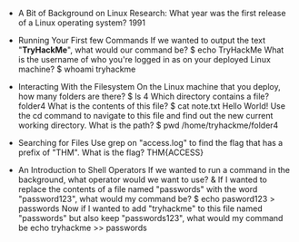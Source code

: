 - A Bit of Background on Linux
Research: What year was the first release of a Linux operating system?
1991

- Running Your First few Commands
If we wanted to output the text "**TryHackMe**", what would our command be?
$ echo TryHackMe
What is the username of who you're logged in as on your deployed Linux machine?
$ whoami
tryhackme

- Interacting With the Filesystem
On the Linux machine that you deploy, how many folders are there?
$ ls 
4
Which directory contains a file?
folder4
What is the contents of this file?
$ cat note.txt
Hello World!
Use the cd command to navigate to this file and find out the new current working directory. What is the path?
$ pwd
/home/tryhackme/folder4

- Searching for Files
  Use grep on "access.log" to find the flag that has a prefix of "THM". What is the flag?
  THM{ACCESS}
  
-  An Introduction to Shell Operators
If we wanted to run a command in the background, what operator would we want to use?
&
If I wanted to replace the contents of a file named "passwords" with the word "password123", what would my command be?
$ echo pasword123 > passwords
Now if I wanted to add "tryhackme" to this file named "passwords" but also keep "passwords123", what would my command be
echo tryhackme >> passwords